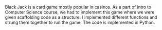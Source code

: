 Black Jack is a card game mostly popular in casinos. As a part of intro to Computer Science course, we had to implement this game where we were given scaffolding code as a structure. 
I implemented different functions and strung them together to run the game. The code is implemented in Python. 
